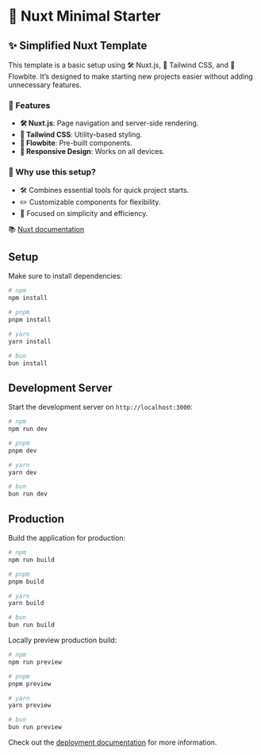 # 🚀 Nuxt Minimal Starter

## ✨ Simplified Nuxt Template

This template is a basic setup using 🛠️ Nuxt.js, 🎨 Tailwind CSS, and 🧩 Flowbite. It’s designed to make starting new projects easier without adding unnecessary features.

### 🌟 Features

- **🛠️ Nuxt.js**: Page navigation and server-side rendering.
- **🎨 Tailwind CSS**: Utility-based styling.
- **🧩 Flowbite**: Pre-built components.
- **📱 Responsive Design**: Works on all devices.

### 🤔 Why use this setup?

- 🛠️ Combines essential tools for quick project starts.
- ✏️ Customizable components for flexibility.
- 🎯 Focused on simplicity and efficiency.

📚 [Nuxt documentation](https://nuxt.com/docs/getting-started/introduction)

## Setup

Make sure to install dependencies:

```bash
# npm
npm install

# pnpm
pnpm install

# yarn
yarn install

# bun
bun install
```



## Development Server

Start the development server on `http://localhost:3000`:

```bash
# npm
npm run dev

# pnpm
pnpm dev

# yarn
yarn dev

# bun
bun run dev
```

## Production

Build the application for production:

```bash
# npm
npm run build

# pnpm
pnpm build

# yarn
yarn build

# bun
bun run build
```

Locally preview production build:

```bash
# npm
npm run preview

# pnpm
pnpm preview

# yarn
yarn preview

# bun
bun run preview
```

Check out the [deployment documentation](https://nuxt.com/docs/getting-started/deployment) for more information.
